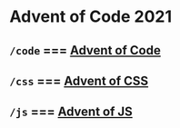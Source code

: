 # Advent of Code 2021

## `/code` === [Advent of Code](https://adventofcode.com/)

## `/css` === [Advent of CSS](https://adventofcss.com/)

## `/js` === [Advent of JS](https://adventofjs.com/)